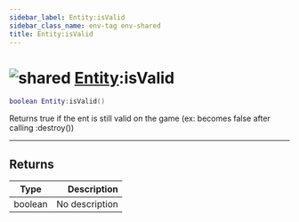 ```yaml
---
sidebar_label: Entity:isValid
sidebar_class_name: env-tag env-shared
title: Entity:isValid
---
```


# <img src='/img/wiki/shared.png' alt='shared' classname='env-tag' /> [Entity](../entity/README.md):isValid

```lua
boolean Entity:isValid()
```

Returns true if the ent is still valid on the game (ex: becomes false after calling :destroy())<br/>

-----------------
## Returns

| Type   | Description |
| ------ | ----------: |
| boolean | No description |
